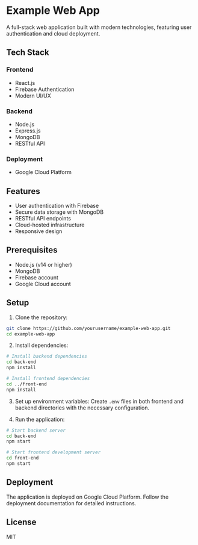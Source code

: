 # Example Web App

A full-stack web application built with modern technologies, featuring user authentication and cloud deployment.

## Tech Stack

### Frontend
- React.js
- Firebase Authentication
- Modern UI/UX

### Backend
- Node.js
- Express.js
- MongoDB
- RESTful API

### Deployment
- Google Cloud Platform

## Features

- User authentication with Firebase
- Secure data storage with MongoDB
- RESTful API endpoints
- Cloud-hosted infrastructure
- Responsive design

## Prerequisites

- Node.js (v14 or higher)
- MongoDB
- Firebase account
- Google Cloud account

## Setup

1. Clone the repository:
```bash
git clone https://github.com/yourusername/example-web-app.git
cd example-web-app
```

2. Install dependencies:
```bash
# Install backend dependencies
cd back-end
npm install

# Install frontend dependencies
cd ../front-end
npm install
```

3. Set up environment variables:
Create `.env` files in both frontend and backend directories with the necessary configuration.

4. Run the application:
```bash
# Start backend server
cd back-end
npm start

# Start frontend development server
cd front-end
npm start
```

## Deployment

The application is deployed on Google Cloud Platform. Follow the deployment documentation for detailed instructions.

## License

MIT
